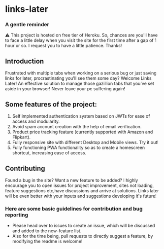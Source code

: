 # links-later

### A gentle reminder
⚠ This project is hosted on free tier of Heroku. So, chances are you'll have to face a little delay when you visit the site for the first time after a gap of 1 hour or so. I request you to have a little patience. Thanks!

## Introduction
Frustrated with multiple tabs when working on a serious bug or just saving links for later, procrastinating you'll see them some day? Welcome Links Later! An effective solution to manage those gazillion tabs that you've set aside in your browser! Never leave your pc suffering again!

## Some features of the project:
1. Self implemented authentication system based on JWTs for ease of access and modularity.
2. Avoid spam account creation with the help of email verification.
3. Product price tracking feature (currently supported with Amazon and Flipkart).
4. Fully responsive site with different Desktop and Mobile views. Try it out!
5. Fully functioning PWA functionality so as to create a homescreen shortcut, increasing ease of access.

## Contributing
Found a bug in the site? Want a new feature to be added? I highly encourage you to open issues for project improvement, sites not loading, feature suggestions etc,have discussions and arrive at solutions. Links later will be even better with your inputs and suggestions developing it's future!

### Here are some basic guidelines for contribution and bug reporting
- Please head over to issues to create an issue, which will be discussed and added to the new-feature list.
- Also for the time being, pull requests to directly suggest a feature, by modifying the readme is welcome!
